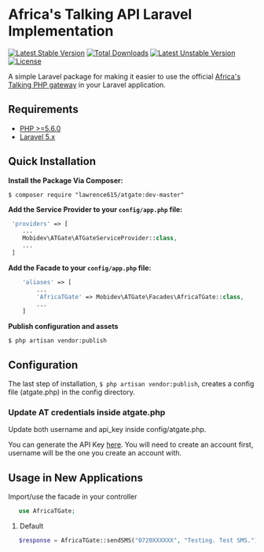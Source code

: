 # Africa's Talking API Laravel Implementation
[![Latest Stable Version](https://poser.pugx.org/lawrence615/atgate/v/stable)](https://packagist.org/packages/lawrence615/atgate)
[![Total Downloads](https://poser.pugx.org/lawrence615/atgate/downloads)](https://packagist.org/packages/lawrence615/atgate)
[![Latest Unstable Version](https://poser.pugx.org/lawrence615/atgate/v/unstable)](https://packagist.org/packages/lawrence615/atgate)
[![License](https://poser.pugx.org/lawrence615/atgate/license)](https://packagist.org/packages/lawrence615/atgate)

A simple Laravel package for making it easier to use the official [Africa's Talking PHP gateway](http://docs.africastalking.com/sms/sending/php) in your Laravel application.

## Requirements
- [PHP >=5.6.0](http://php.net/)
- [Laravel 5.x](https://github.com/laravel/framework)

## Quick Installation

**Install the Package Via Composer:**

```shell
$ composer require "lawrence615/atgate:dev-master"
```

**Add the Service Provider to your ```config/app.php``` file:**

```php
 'providers' => [
    ...
    Mobidev\ATGate\ATGateServiceProvider::class,
    ...
 ]
```

**Add the Facade to your ```config/app.php``` file:**

```php
    'aliases' => [
        ...
        'AfricaTGate' => Mobidev\ATGate\Facades\AfricaTGate::class,
        ...
    ]
```

**Publish configuration and assets**

`$ php artisan vendor:publish`

## Configuration
The last step of installation, `$ php artisan vendor:publish`, creates a config file (atgate.php) in the config directory.

### Update AT credentials inside atgate.php
Update both username and api_key inside config/atgate.php. 

You can generate the API Key [here](https://account.africastalking.com/settings/apikey). You will need to create an account first, username will be the one you create an account with.

## Usage in New Applications
Import/use the facade in your controller

 
```php
   use AfricaTGate;
```

1. Default

```php
   $response = AfricaTGate::sendSMS("0720XXXXXX", "Testing. Test SMS.");
```

